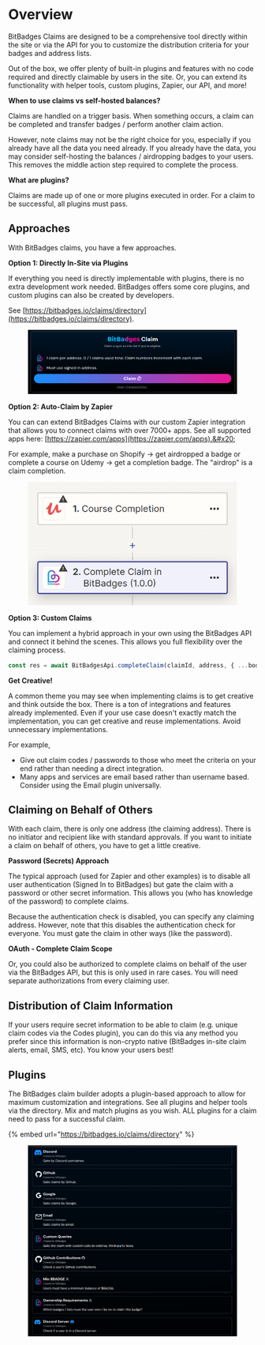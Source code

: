 # Overview

BitBadges Claims are designed to be a comprehensive tool directly within the site or via the API for you to customize the distribution criteria for your badges and address lists.

Out of the box, we offer plenty of built-in plugins and features with no code required and directly claimable by users in the site. Or, you can extend its functionality with helper tools, custom plugins, Zapier, our API, and more!

**When to use claims vs self-hosted balances?**

Claims are handled on a trigger basis. When something occurs, a claim can be completed and transfer badges / perform another claim action.&#x20;

However, note claims may not be the right choice for you, especially if you already have all the data you need already. If you already have the data, you may consider self-hosting the balances / airdropping badges to your users. This removes the middle action step required to complete the process.

**What are plugins?**

Claims are made up of one or more plugins executed in order. For a claim to be successful, all plugins must pass.&#x20;

## **Approaches**

With BitBadges claims, you have a few approaches.

**Option 1: Directly In-Site via Plugins**

If everything you need is directly implementable with plugins, there is no extra development work needed. BitBadges offers some core plugins, and custom plugins can also be created by developers.

See [https://bitbadges.io/claims/directory](https://bitbadges.io/claims/directory).

<figure><img src="../../.gitbook/assets/image (84).png" alt=""><figcaption></figcaption></figure>

**Option 2: Auto-Claim by Zapier**

You can can extend BitBadges Claims with our custom Zapier integration that allows you to connect claims with over 7000+ apps. See all supported apps here: [https://zapier.com/apps](https://zapier.com/apps).&#x20;

For example, make a purchase on Shopify -> get airdropped a badge or complete a course on Udemy -> get a completion badge. The "airdrop" is a claim completion.

<figure><img src="../../.gitbook/assets/image (87).png" alt=""><figcaption></figcaption></figure>

**Option 3: Custom Claims**

You can implement a hybrid approach in your own using the BitBadges API and connect it behind the scenes. This allows you full flexibility over the claiming process.

```typescript
const res = await BitBadgesApi.completeClaim(claimId, address, { ...body });
```

**Get Creative!**

A common theme you may see when implementing claims is to get creative and think outside the box. There is a ton of integrations and features already implemented. Even if your use case doesn't exactly match the implementation, you can get creative and reuse implementations. Avoid unnecessary implementations.

For example,

* Give out claim codes / passwords to those who meet the criteria on your end rather than needing a direct integration.
* Many apps and services are email based rather than username based. Consider using the Email plugin universally.

## Claiming on Behalf of Others

With each claim, there is only one address (the claiming address). There is no initiator and recipient like with standard approvals. If you want to initiate a claim on behalf of others, you have to get a little creative.

**Password (Secrets) Approach**

The typical approach (used for Zapier and other examples) is to disable all user authentication (Signed In to BitBadges) but gate the claim with a password or other secret information. This allows you (who has knowledge of the password) to complete claims.

Because the authentication check is disabled, you can specify any claiming address. However, note that this disables the authentication check for everyone. You must gate the claim in other ways (like the password).

**OAuth - Complete Claim Scope**

Or, you could also be authorized to complete claims on behalf of the user via the BitBadges API, but this is only used in rare cases. You will need separate authorizations from every claiming user.

## Distribution of Claim Information

If your users require secret information to be able to claim (e.g. unique claim codes via the Codes plugin), you can do this via any method you prefer since this information is non-crypto native (BitBadges in-site claim alerts, email, SMS, etc). You know your users best!

## **Plugins**

The BitBadges claim builder adopts a plugin-based approach to allow for maximum customization and integrations. See all plugins and helper tools via the directory. Mix and match plugins as you wish. ALL plugins for a claim need to pass for a successful claim.

{% embed url="https://bitbadges.io/claims/directory" %}

<figure><img src="../../.gitbook/assets/image (1) (1) (1) (1) (1) (1) (1) (1) (1) (1) (1) (1) (1) (1) (1) (1) (1) (1) (1) (1) (1) (1) (1) (1).png" alt=""><figcaption></figcaption></figure>

